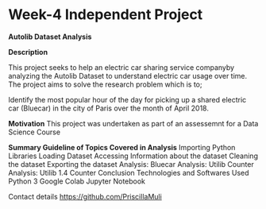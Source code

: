 # Week-4 Independent Project

**Autolib Dataset Analysis**

**Description**

This project seeks to help an electric car sharing service companyby analyzing the Autolib Dataset to  understand electric car usage over time. The project aims to solve the research problem which is to;

Identify the most popular hour of the day for picking up a shared electric car (Bluecar) in the city of Paris over the month of April 2018.

**Motivation**
This project was undertaken as part of an assessemnt for a Data Science Course

**Summary Guideline of Topics Covered in Analysis**
Importing Python Libraries
Loading Dataset
Accessing Information about the dataset
Cleaning the dataset
Exporting the dataset
Analysis: Bluecar
Analysis: Utilib Counter
Analysis: Utilib 1.4 Counter
Conclusion
Technologies and Softwares Used
Python 3
Google Colab
Jupyter Notebook

Contact details
https://github.com/PriscillaMuli
